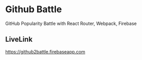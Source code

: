 # Github Battle
GitHub Popularity Battle with React Router, Webpack, Firebase

## LiveLink
https://github2battle.firebaseapp.com

